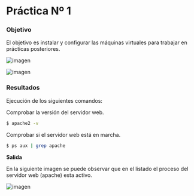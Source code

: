 # Práctica Nº 1

### Objetivo

El objetivo es instalar y configurar las máquinas virtuales para trabajar en prácticas posteriores.

![imagen](https://github.com/marlenelis/SWAP1516/blob/master/images/p1_1.jpg)

![imagen](https://github.com/marlenelis/SWAP1516/blob/master/images/p1_2.jpg)

### Resultados
 

Ejecución de los siguientes comandos: 

Comprobar la versión del servidor web.
```sh
$ apache2 -v
```
Comprobar si el servidor web está en marcha.
```sh
$ ps aux | grep apache
```
**Salida** 

En la siguiente imagen se puede observar que en el listado el proceso del servidor web (apache) esta activo. 

![imagen](https://github.com/marlenelis/SWAP1516/blob/master/images/practica1%20_S3.png)
